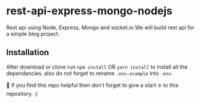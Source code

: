 # rest-api-express-mongo-nodejs

Rest api using Node, Express, Mongo and socket.io
We will build rest api for a simple blog project. 


## Installation 
After download or clone run `npm install` OR `yarn install` to install all the dependancies.
also do not forget to rename `.env.example` into `.env`.

🙏 If you find this repo helpful then don't forget to give a start ❇️ to this repository. :)
